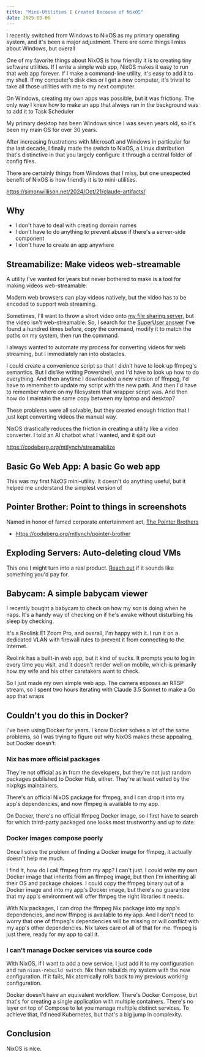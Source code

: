 ```yaml
---
title: "Mini-Utilities I Created Because of NixOS"
date: 2025-03-06
---
```


I recently switched from Windows to NixOS as my primary operating system, and it's been a major adjustment. There are some things I miss about Windows, but overall

One of my favorite things about NixOS is how friendly it is to creating tiny software utilities. If I write a simple web app, NixOS makes it easy to run that web app forever. If I make a command-line utility, it's easy to add it to my shell. If my computer's disk dies or I get a new computer, it's trivial to take all those utilities with me to my next computer.

On Windows, creating my own apps was possible, but it was frictiony. The only way I knew how to make an app that always ran in the background was to add it to Task Scheduler

My primary desktop has been Windows since I was seven years old, so it's been my main OS for over 30 years.

After increasing frustrations with Microsoft and Windows in particular for the last decade, I finally made the switch to NixOS, a Linux distribution that's distinctive in that you largely configure it through a central folder of config files.

There are certainly things from Windows that I miss, but one unexpected benefit of NixOS is how friendly it is to mini-utilities.

https://simonwillison.net/2024/Oct/21/claude-artifacts/

## Why

- I don't have to deal with creating domain names
- I don't have to do anything to prevent abuse if there's a server-side component
- I don't have to create an app anywhere

## Streamabilize: Make videos web-streamable

A utility I've wanted for years but never bothered to make is a tool for making videos web-streamable.

Modern web browsers can play videos natively, but the video has to be encoded to support web streaming.

Sometimes, I'll want to throw a short video onto [my file sharing server](https://github.com/mtlynch/picoshare), but the video isn't web-streamable. So, I search for the [SuperUser answer](https://superuser.com/a/438471) I've found a hundred times before, copy the command, modify it to match the paths on my system, then run the command.

I always wanted to automate my process for converting videos for web streaming, but I immediately ran into obstacles.

I could create a convenience script so that I didn't have to look up ffmpeg's semantics. But I dislike writing Powershell, and I'd have to look up how to do everything. And then anytime I downloaded a new version of ffmpeg, I'd have to remember to update my script with the new path. And then I'd have to remember where on my filesystem that wrapper script was. And then how do I maintain the same copy between my laptop and desktop?

These problems were all solvable, but they created enough friction that I just kept converting videos the manual way.

NixOS drastically reduces the friction in creating a utility like a video converter. I told an AI chatbot what I wanted, and it spit out

https://codeberg.org/mtlynch/streamablize

## Basic Go Web App: A basic Go web app

This was my first NixOS mini-utility. It doesn't do anything useful, but it helped me understand the simplest version of

## Pointer Brother: Point to things in screenshots

Named in honor of famed corporate entertainment act, [The Pointer Brothers](https://www.youtube.com/watch?v=0OwgTEB51Os)

- <https://codeberg.org/mtlynch/pointer-brother>

## Exploding Servers: Auto-deleting cloud VMs

This one I might turn into a real product. [Reach out](/about/) if it sounds like something you'd pay for.

## Babycam: A simple babycam viewer

I recently bought a babycam to check on how my son is doing when he naps. It's a handy way of checking on if he's awake without disturbing his sleep by checking.

It's a Reolink E1 Zoom Pro, and overall, I'm happy with it. I run it on a dedicated VLAN with firewall rules to prevent it from connecting to the Internet.

Reolink has a built-in web app, but it kind of sucks. It prompts you to log in every time you visit, and it doesn't render well on mobile, which is primarily how my wife and his other caretakers want to check.

So I just made my own simple web app. The camera exposes an RTSP stream, so I spent two hours iterating with Claude 3.5 Sonnet to make a Go app that wraps

## Couldn't you do this in Docker?

I've been using Docker for years. I know Docker solves a lot of the same problems, so I was trying to figure out why NixOS makes these appealing, but Docker doesn't.

### Nix has more official packages

They're not official as in from the developers, but they're not just random packages published to Docker Hub, either. They're at least vetted by the nixpkgs maintainers.

There's an official NixOS package for ffmpeg, and I can drop it into my app's dependencies, and now ffmpeg is available to my app.

On Docker, there's no official ffmpeg Docker image, so I first have to search for which third-party packaged one looks most trustworthy and up to date.

### Docker images compose poorly

Once I solve the problem of finding a Docker image for ffmpeg, it actually doesn't help me much.

I find it, how do I call ffmpeg from my app? I can't just. I could write my own Docker image that inherits from an ffmpeg image, but then I'm inheriting all their OS and package choices. I could copy the ffmpeg binary out of a Docker image and into my app's Docker image, but there's no guarantee that my app's environment will offer ffmpeg the right libraries it needs.

With Nix packages, I can drop the ffmpeg Nix package into my app's dependencies, and now ffmpeg is available to my app. And I don't need to worry that one of ffmpeg's dependencies will be missing or will conflict with my app's other dependencies. Nix takes care of all of that for me. ffmpeg is just there, ready for my app to call it.

### I can't manage Docker services via source code

With NixOS, if I want to add a new service, I just add it to my configuration and run `nixos-rebuild switch`. Nix then rebuilds my system with the new configuration. If it fails, Nix atomically rolls back to my previous working configuration.

Docker doesn't have an equivalent workflow. There's Docker Compose, but that's for creating a single application with multiple containers. There's no layer on top of Compose to let you manage multiple distinct services. To achieve that, I'd need Kubernetes, but that's a big jump in complexity.

## Conclusion

NixOS is nice.
